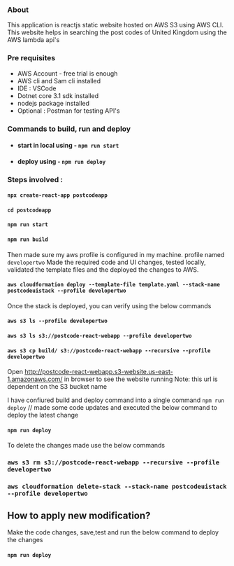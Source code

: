 ### About
This application is reactjs static website hosted on AWS S3 using AWS CLI. This website helps in searching the post codes of United Kingdom using the AWS lambda api's 

### Pre requisites  
* AWS Account - free trial is enough
* AWS cli and Sam cli installed
* IDE : VSCode 
* Dotnet core 3.1 sdk installed 
* nodejs package installed
* Optional : Postman for testing API's

### Commands to build, run and deploy
 * #### start in local using - `npm run start`
 * #### deploy using - `npm run deploy`

### Steps involved : 
#### `npx create-react-app postcodeapp`
#### `cd postcodeapp`
#### `npm run start`
#### `npm run build`
Then made sure my aws profile is configured in my machine. profile named `developertwo`
Made the required code and UI changes, tested locally, validated the template files and the deployed the changes to AWS. 

#### `aws cloudformation deploy --template-file template.yaml --stack-name postcodeuistack --profile developertwo`

Once the stack is deployed, you can verify using the below commands 

#### `aws s3 ls --profile developertwo`
#### `aws s3 ls s3://postcode-react-webapp --profile developertwo`
#### `aws s3 cp build/ s3://postcode-react-webapp --recursive --profile developertwo`
 
 Open http://postcode-react-webapp.s3-website.us-east-1.amazonaws.com/ in browser to see the website running
    Note: this url is dependent on the S3 bucket name  

I have confiured build and deploy command into a single command `npm run deploy`
// made some code updates and executed the below command to deploy the latest change
#### `npm run deploy`

To delete the changes made use the below commands 
### `aws s3 rm s3://postcode-react-webapp --recursive --profile developertwo`
### `aws cloudformation delete-stack --stack-name postcodeuistack --profile developertwo`

## How to apply new modification?
Make the code changes, save,test and run the below command to deploy the changes
#### `npm run deploy`
